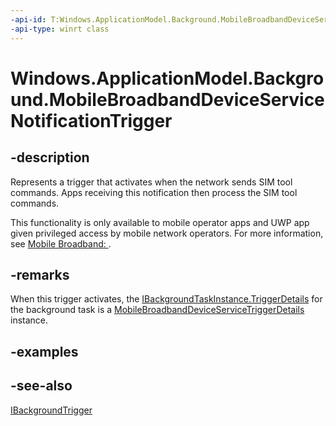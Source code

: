 ```yaml
---
-api-id: T:Windows.ApplicationModel.Background.MobileBroadbandDeviceServiceNotificationTrigger
-api-type: winrt class
---
```


<!-- Class syntax.
public class MobileBroadbandDeviceServiceNotificationTrigger : Windows.ApplicationModel.Background.IBackgroundTrigger
-->

# Windows.ApplicationModel.Background.MobileBroadbandDeviceServiceNotificationTrigger

## -description
Represents a trigger that activates when the network sends SIM tool commands. Apps receiving this notification then process the SIM tool commands.

This functionality is only available to mobile operator apps and UWP app given privileged access by mobile network operators. For more information, see [Mobile Broadband: ](https://msdn.microsoft.com/library/windows/hardware/hh852368.aspx).

## -remarks
When this trigger activates, the [IBackgroundTaskInstance.TriggerDetails](ibackgroundtaskinstance_triggerdetails.md) for the background task is a [MobileBroadbandDeviceServiceTriggerDetails](../windows.networking.networkoperators/mobilebroadbanddeviceservicetriggerdetails.md) instance.

## -examples

## -see-also
[IBackgroundTrigger](ibackgroundtrigger.md)